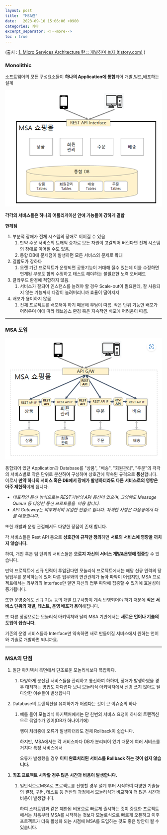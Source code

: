 ```yaml
---
layout: post
title:  "MSA란"
date:   2023-09-10 15:06:06 +0900
categories: 기타
excerpt_separator: <!--more-->
toc : true
---
```

<!--more-->
(출처 : [1. Micro Services Architecture 란 :: 개발하며 놀자 (tistory.com)](https://enjoy-dev.tistory.com/1) )

### Monolithic

소프트웨어의 모든 구성요소들이 **하나의 Application에 통합**되어 개발,빌드,배포하는 설계

![MSA1](/assets/MSA.png)

**각각의 서비스들은 하나의 어플리케이션 안에 기능들이 강하게 결합**

**한계점**

1. 부분적 장애가 전체 시스템의 장애로 이어질 수 있음
    1. 만약 주문 서비스의 트래픽 증가로 모든 자원이 고갈되어 버린다면 전체 시스템의 장애로 이어질 수도 있음.
    2. 통합 DB에 문제점이 발생하면 모든 서비스의 문제로 확대
2. 결합도가 강하다
    1. 오랜 기간 프로젝트가 운영되면 공통기능이 거대해 질수 있는데 이를 수정하면 연계된 부분도 함께 수정하고 테스트 해야하는 불필요한 노력 오버헤드
3. 클라우드 환경에 적합하지 않음.
    1. 서비스가 잘되어 인스턴스를 늘려야 할 경우 Scale-out이 필요한데, 잘 사용되지 않는 기능까지 다같이 늘려버리니까 효율이 떨어지지
4. 배포가 용이하지 않음
    1. 전체 프로젝트를 배포해야 하기 때문에 부담이 따름. 작은 단위 기능만 배포가 어려우며 이에 따라 데브옵스 환경 혹은 지속적인 배포에 어려움이 따름.

---

### MSA 도입

![MSA2](/assets/MSA1.png)

통합되어 있던 Application과 Database를 "상품", "배송", "회원관리", "주문"의 각각의 서비스별로 작은 단위로 분산하여 구성하며 상호간에 약속된 규격으로 **통신**합니다. 이로서 **만약 하나의 서비스 혹은 DB에서 장애가 발생하더라도 다른 서비스로의 영향은 아주 제한적**이게 됩니다.

- *대표적인 통신 방식으로는 REST기반의 API 통신이 있으며, 그외에도 Message Queue 등 다양한 통신 프로토콜을  이용 합니다.*
- *API Gateway는 외부에서의 유일한 진입로 입니다. 자세한 사항은 다음장에서 다룰 예정입니다.*

또한 개발과 운영 관점에서도 다양한 장점이 존재 합니다.

각 서비스들은 Rest API 등으로 **상호간에 규칙만 정의**하면 **서로의 서비스에 영향을 끼치지 않습니다.**

하여, 개인 혹은 팀 단위의 서비스들은 **오로지 자신의 서비스 개발&운영에 집중**할 수 있습니다.

만약 프로젝트에 신규 인력이 투입된다면 모놀리식 프로젝트에서는 해당 신규 인력의 당담업무를 분석하는데 있어 다른 업무와의 연관관계가 높아 파악이 어렵지만, MSA 프로젝트에서는 외부와의 Interface만 알면 자신의 업무 파악에 집중할 수 있기에 효율성이 증가됩니다.

또한 운영중에도 신규 기능 등의 개발 요구사항이 계속 반영되어야 하기 때문에 **작은 서비스 단위의 개발, 테스트, 운영 배포가 용이**해집니다.

또 다른 장점으로는 모놀리식 아키텍처와 달리 MSA 기반에서는 **새로운 언어나 기술의 도입이 쉽습니다.**

기존의 운영 서비스들과 Interface만 약속하면 새로 만들어질 서비스에서 원하는 언어와 기술로 개발하면 되니까요.

---

### MSA의 단점

1. 일단 아키텍처 측면에서 단조로운 모놀리식보다 복잡하다.
    1. 다양하게 분산된 서비스들을 관리하고 통신하여 하하며, 장애가 발생하였을 경우 대처하는 방법도 까다롭다 보니 모놀리식 아키텍처에서 신경 쓰지 않아도 될 다양한 이슈들이 발생합니다
2. Database의 트랜잭션을 유지하기가 어렵다는 것이 큰 이슈중의 하나
    1. 예를 들어 모놀리식 아키텍처에서는 단 한번의 서비스 요청이 하나의 트랜젝션으로 묶일수가 있어(DB가 하나이기에)
        
        행여 처리중에 오류가 발생하더라도 전체 Rollback이 쉽습니다.
        
        하지만, MSA에서는 각 서비스마다 DB가 분리되어 있기 때문에 여러 서비스를 거치다 특정 서비스에서
        
        오류가 발생했을 경우 **이미 완료처리된 서비스를 Rollback 하는 것이 쉽지 않습니다.**
        
3. **최초 프로젝트 시작할 경우 많은 시간과 비용이 발생합니다.**
    1. 일반적으로MSA로 프로젝트를 진행할 경우 설계 부터 시작하여 다양한 기술들의 결정, 구현, 테스트 등 전반의 과정에서 모놀리식과 비교하여 더 많은 시간과 비용이 발생합니다.
        
        하여 스타트업과 같은 제한된 비용으로 빠르게 출시하는 것이 중요한 프로젝트에서는 처음부터 MSA를 시작하는 것보다 모놀로식으로 빠르게 오픈하고 이후 프로젝트가 더욱 활성화 되는 시점에 MSA를 도입하는 것도 좋은 방안이 될 수 있습니다.